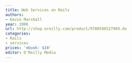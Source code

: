 ```yaml
---
title: Web Services on Rails
authors:
- Kevin Marshall
year: 2006
url: http://shop.oreilly.com/product/9780596527969.do
categories:
- Rails
- services
prices: 'ebook: $10'
editor: O'Reilly Media
---
```

